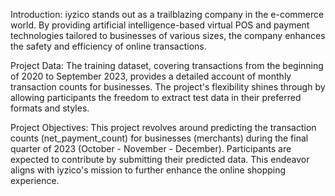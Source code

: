 Introduction:
iyzico stands out as a trailblazing company in the e-commerce world.
By providing artificial intelligence-based virtual POS and payment technologies tailored to businesses of various sizes, the company enhances the safety and efficiency of online transactions.

Project Data:
The training dataset, covering transactions from the beginning of 2020 to September 2023, provides a detailed account of monthly transaction counts for businesses.
The project's flexibility shines through by allowing participants the freedom to extract test data in their preferred formats and styles.

Project Objectives:
This project revolves around predicting the transaction counts (net_payment_count) for businesses (merchants) during the final quarter of 2023 (October - November - December).
Participants are expected to contribute by submitting their predicted data. This endeavor aligns with iyzico's mission to further enhance the online shopping experience.

